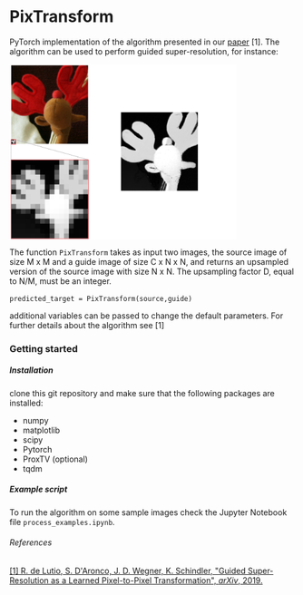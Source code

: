 # PixTransform

PyTorch implementation of the algorithm presented in our [paper](https://arxiv.org/abs/1904.01501) [1]. The algorithm can be used to perform guided super-resolution, for instance:

<img align="center" width="400px" src="imgs/Frontpage.png">

The function `PixTransform` takes as input two images, the source image of size M x M
and a guide image of size C x N x N, and returns an upsampled version of the source image with size
N x N. The upsampling factor D, equal to N/M, must be an integer.
    
    predicted_target = PixTransform(source,guide)
    
additional variables can be passed to change the default parameters. For further details about the algorithm see [1]


### Getting started

##### Installation
clone this git repository and make sure that the following packages are installed:
* numpy
* matplotlib
* scipy
* Pytorch
* ProxTV (optional)
* tqdm

##### Example script
To run the algorithm on some sample images check the Jupyter Notebook file `process_examples.ipynb`.



###### References

[[1] R. de Lutio, S. D'Aronco, J. D. Wegner, K. Schindler, "Guided Super-Resolution as a Learned Pixel-to-Pixel
Transformation", *arXiv*, 2019.](https://arxiv.org/abs/1904.01501)
